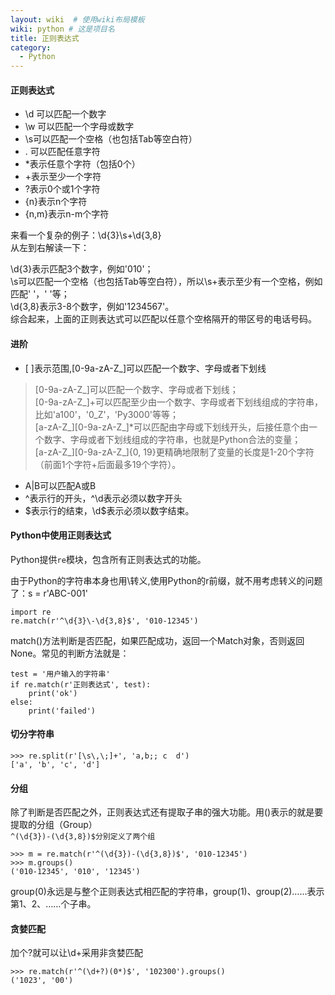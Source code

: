 ```yaml
---
layout: wiki  # 使用wiki布局模板
wiki: python # 这是项目名
title: 正则表达式
category:
  - Python
---
```


#### 正则表达式

- \d 可以匹配一个数字
- \w 可以匹配一个字母或数字
- \s可以匹配一个空格（也包括Tab等空白符）
- . 可以匹配任意字符
- *表示任意个字符（包括0个）
- +表示至少一个字符
- ?表示0个或1个字符
- {n}表示n个字符
- {n,m}表示n-m个字符

来看一个复杂的例子：\d{3}\s+\d{3,8}  
从左到右解读一下：

\d{3}表示匹配3个数字，例如'010'；  
\s可以匹配一个空格（也包括Tab等空白符），所以\s+表示至少有一个空格，例如匹配' '，' '等；  
\d{3,8}表示3-8个数字，例如'1234567'。  
综合起来，上面的正则表达式可以匹配以任意个空格隔开的带区号的电话号码。

#### 进阶
- [ ]表示范围,[0-9a-zA-Z\_]可以匹配一个数字、字母或者下划线
>[0-9a-zA-Z\_]可以匹配一个数字、字母或者下划线；  
[0-9a-zA-Z\_]+可以匹配至少由一个数字、字母或者下划线组成的字符串，比如'a100'，'0_Z'，'Py3000'等等；  
[a-zA-Z\_][0-9a-zA-Z\_]*可以匹配由字母或下划线开头，后接任意个由一个数字、字母或者下划线组成的字符串，也就是Python合法的变量；  
[a-zA-Z\_][0-9a-zA-Z\_]{0, 19}更精确地限制了变量的长度是1-20个字符（前面1个字符+后面最多19个字符）。
- A|B可以匹配A或B
- ^表示行的开头，^\d表示必须以数字开头
- \$表示行的结束，\d$表示必须以数字结束。

#### Python中使用正则表达式
Python提供`re`模块，包含所有正则表达式的功能。  

由于Python的字符串本身也用\转义,使用Python的r前缀，就不用考虑转义的问题了：s = r'ABC\-001'

```
import re
re.match(r'^\d{3}\-\d{3,8}$', '010-12345')
```
match()方法判断是否匹配，如果匹配成功，返回一个Match对象，否则返回None。常见的判断方法就是：
```
test = '用户输入的字符串'
if re.match(r'正则表达式', test):
    print('ok')
else:
    print('failed')
```

#### 切分字符串
```
>>> re.split(r'[\s\,\;]+', 'a,b;; c  d')
['a', 'b', 'c', 'd']
```

#### 分组
除了判断是否匹配之外，正则表达式还有提取子串的强大功能。用()表示的就是要提取的分组（Group）  
`^(\d{3})-(\d{3,8})$分别定义了两个组`
```
>>> m = re.match(r'^(\d{3})-(\d{3,8})$', '010-12345')
>>> m.groups()
('010-12345', '010', '12345')
```
group(0)永远是与整个正则表达式相匹配的字符串，group(1)、group(2)……表示第1、2、……个子串。

#### 贪婪匹配
加个?就可以让\d+采用非贪婪匹配
```
>>> re.match(r'^(\d+?)(0*)$', '102300').groups()
('1023', '00')
```


